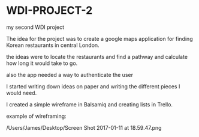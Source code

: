 # WDI-PROJECT-2
my second WDI project 


The idea for the project was to create a google maps application for finding Korean restaurants in central London. 

the ideas were to locate the restaurants and find a pathway and calculate how long it would take to go.

also the app needed a way to authenticate the user

I started writing down ideas on paper and writing the different pieces I would need.

I created a simple wireframe in Balsamiq and creating lists in Trello.

example of wireframing: 

/Users/James/Desktop/Screen Shot 2017-01-11 at 
18.59.47.png







